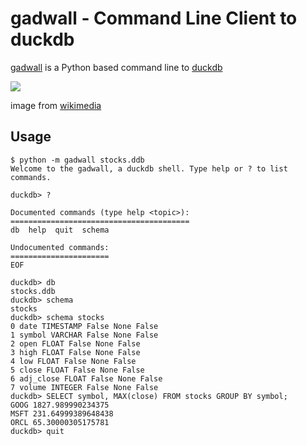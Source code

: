 # gadwall - Command Line Client to duckdb

[gadwall](https://en.wikipedia.org/wiki/Gadwall) is a Python based command line to [duckdb](https://duckdb.org/)

![](https://upload.wikimedia.org/wikipedia/commons/thumb/1/1a/Gadwall_%28Anas_strepera%29_female_and_male_dabbling.jpg/640px-Gadwall_%28Anas_strepera%29_female_and_male_dabbling.jpg)

image from [wikimedia](https://en.wikipedia.org/wiki/Gadwall#/media/File:Gadwall_(Anas_strepera)_female_and_male_dabbling.jpg)

## Usage

```
$ python -m gadwall stocks.ddb 
Welcome to the gadwall, a duckdb shell. Type help or ? to list commands.

duckdb> ?

Documented commands (type help <topic>):
========================================
db  help  quit  schema

Undocumented commands:
======================
EOF

duckdb> db
stocks.ddb
duckdb> schema
stocks
duckdb> schema stocks
0 date TIMESTAMP False None False
1 symbol VARCHAR False None False
2 open FLOAT False None False
3 high FLOAT False None False
4 low FLOAT False None False
5 close FLOAT False None False
6 adj_close FLOAT False None False
7 volume INTEGER False None False
duckdb> SELECT symbol, MAX(close) FROM stocks GROUP BY symbol;
GOOG 1827.989990234375
MSFT 231.64999389648438
ORCL 65.30000305175781
duckdb> quit
```
